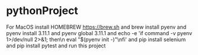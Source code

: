 # pythonProject 
For MacOS install HOMEBREW https://brew.sh
and 
brew install pyenv
and 
pyenv install 3.11.1
and 
pyenv global 3.11.1
and 
echo -e 'if command -v pyenv 1>/dev/null 2>&1; then\n  eval "$(pyenv init -)"\nfi'
and 
pip install selenium 
and 
pip install pytest
and 
run this project
